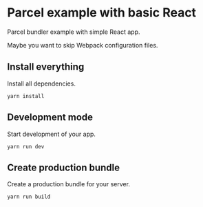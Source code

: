 # Parcel example with basic React

Parcel bundler example with simple React app.

Maybe you want to skip Webpack configuration files.

## Install everything

Install all dependencies.

```
yarn install
```

## Development mode

Start development of your app.

```
yarn run dev
```

## Create production bundle

Create a production bundle for your server.

```
yarn run build
```